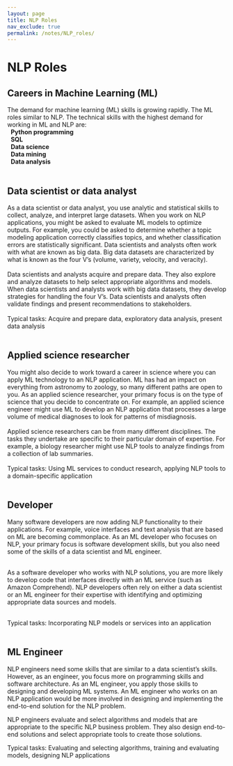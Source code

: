 ```yaml
---
layout: page
title: NLP Roles
nav_exclude: true
permalink: /notes/NLP_roles/
---
```


# NLP Roles

## Careers in Machine Learning (ML)
The demand for machine learning (ML) skills is growing rapidly. The ML roles similar to NLP. The technical skills with the highest demand for working in ML and NLP are: <br>
&nbsp;  **Python programming** <br>
&nbsp;  **SQL** <br>
&nbsp;  **Data science** <br>
&nbsp;  **Data mining** <br>
&nbsp;  **Data analysis** <br>
 <br>

## Data scientist or data analyst

As a data scientist or data analyst, you use analytic and statistical skills to collect, analyze, and interpret large datasets. When you work on NLP applications, you might be asked to evaluate ML models to optimize outputs. For example, you could be asked to determine whether a topic modeling application correctly classifies topics, and whether classification errors are statistically significant. Data scientists and analysts often work with what are known as big data. Big data datasets are characterized by what is known as the four V’s (volume, variety, velocity, and veracity). <br>
 <br>
Data scientists and analysts acquire and prepare data. They also explore and analyze datasets to help select appropriate algorithms and models. When data scientists and analysts work with big data datasets, they develop strategies for handling the four V’s. Data scientists and analysts often validate findings and present recommendations to stakeholders.<br>
 <br>
Typical tasks: Acquire and prepare data, exploratory data analysis, present data analysis  <br>
 <br>

## Applied science researcher
You might also decide to work toward a career in science where you can apply ML technology to an NLP application. ML has had an impact on everything from astronomy to zoology, so many different paths are open to you. As an applied science researcher, your primary focus is on the type of science that you decide to concentrate on. For example, an applied science engineer might use ML to develop an NLP application that processes a large volume of medical diagnoses to look for patterns of misdiagnosis. <br>
 <br>
Applied science researchers can be from many different disciplines. The tasks they undertake are specific to their particular domain of expertise. For example, a biology researcher might use NLP tools to analyze findings from a collection of lab summaries. <br>
 <br>
Typical tasks: Using ML services to conduct research, applying NLP tools to a domain-specific application <br>
 <br>

 ## Developer
 Many software developers are now adding NLP functionality to their applications. For example, voice interfaces and text analysis that are based on ML are becoming commonplace. As an ML developer who focuses on NLP, your primary focus is software development skills, but you also need some of the skills of a data scientist and ML engineer.<br>
 <br>

As a software developer who works with NLP solutions, you are more likely to develop code that interfaces directly with an ML service (such as Amazon Comprehend). NLP developers often rely on either a data scientist or an ML engineer for their expertise with identifying and optimizing appropriate data sources and models.<br>
 <br>

Typical tasks: Incorporating NLP models or services into an application<br>
 <br>









## ML Engineer
NLP engineers need some skills that are similar to a data scientist’s skills. However, as an engineer, you focus more on programming skills and software architecture. As an ML engineer, you apply those skills to designing and developing ML systems. An ML engineer who works on an NLP application would be more involved in designing and implementing the end-to-end solution for the NLP problem. <br>

NLP engineers evaluate and select algorithms and models that are appropriate to the specific NLP business problem. They also design end-to-end solutions and select appropriate tools to create those solutions. <br>

Typical tasks: Evaluating and selecting algorithms, training and evaluating models, designing NLP applications





